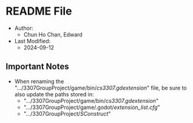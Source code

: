 # README File

* Author:  
  * Chun Ho Chan, Edward  
* Last Modified:  
  * 2024-09-12  

## Important Notes
* When renaming the ".../3307GroupProject/game/bin/*cs3307.gdextension*" file, be sure to also update the paths stored in:  
  * ".../3307GroupProject/game/bin/*cs3307.gdextension*"  
  * ".../3307GroupProject/game/.godot/*extension_list.cfg*"  
  * ".../3307GroupProject/*SConstruct*"